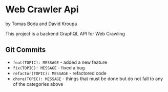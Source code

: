 # Web Crawler Api
by Tomas Boda and David Kroupa

This project is a backend GraphQL API for Web Crawling

## Git Commits
- `feat(TOPIC): MESSAGE` - added a new feature
- `fix(TOPIC): MESSAGE` - fixed a bug
- `refactor(TOPIC): MESSAGE` - refactored code
- `chore(TOPIC): MESSAGE` - things that must be done but do not fall to any of the categories above